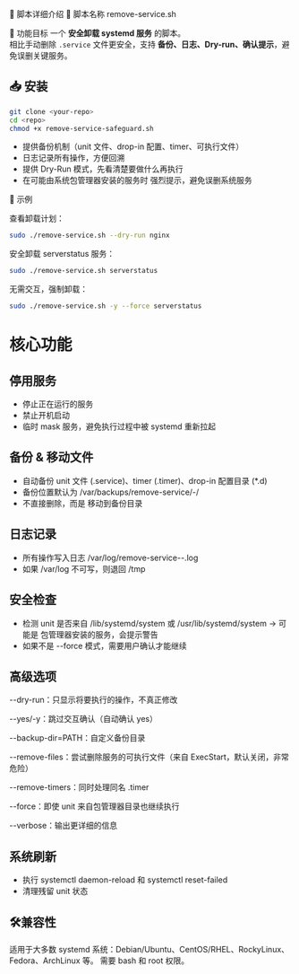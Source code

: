 📖 脚本详细介绍
🔹 脚本名称
remove-service.sh

🔹 功能目标
一个 **安全卸载 systemd 服务** 的脚本。  
相比手动删除 `.service` 文件更安全，支持 **备份、日志、Dry-run、确认提示**，避免误删关键服务。

## 📥 安装

```bash
git clone <your-repo>
cd <repo>
chmod +x remove-service-safeguard.sh
```

- 提供备份机制（unit 文件、drop-in 配置、timer、可执行文件）
- 日志记录所有操作，方便回溯
- 提供 Dry-Run 模式，先看清楚要做什么再执行
- 在可能由系统包管理器安装的服务时 强烈提示，避免误删系统服务

📝 示例

查看卸载计划：
```bash
sudo ./remove-service.sh --dry-run nginx
```

安全卸载 serverstatus 服务：
```bash
sudo ./remove-service.sh serverstatus
```

无需交互，强制卸载：
```bash
sudo ./remove-service.sh -y --force serverstatus
```

# 核心功能
## 停用服务

- 停止正在运行的服务
- 禁止开机启动
- 临时 mask 服务，避免执行过程中被 systemd 重新拉起
## 备份 & 移动文件

- 自动备份 unit 文件 (.service)、timer (.timer)、drop-in 配置目录 (*.d)
- 备份位置默认为 /var/backups/remove-service/<service>-<timestamp>/
- 不直接删除，而是 移动到备份目录

## 日志记录

- 所有操作写入日志 /var/log/remove-service-<service>-<timestamp>.log
- 如果 /var/log 不可写，则退回 /tmp


## 安全检查

- 检测 unit 是否来自 /lib/systemd/system 或 /usr/lib/systemd/system → 可能是 包管理器安装的服务，会提示警告
- 如果不是 --force 模式，需要用户确认才能继续

## 高级选项

--dry-run：只显示将要执行的操作，不真正修改

--yes/-y：跳过交互确认（自动确认 yes）

--backup-dir=PATH：自定义备份目录

--remove-files：尝试删除服务的可执行文件（来自 ExecStart，默认关闭，非常危险）

--remove-timers：同时处理同名 .timer

--force：即使 unit 来自包管理器目录也继续执行

--verbose：输出更详细的信息

## 系统刷新

- 执行 systemctl daemon-reload 和 systemctl reset-failed
- 清理残留 unit 状态

## 🛠️兼容性

适用于大多数 systemd 系统：Debian/Ubuntu、CentOS/RHEL、RockyLinux、Fedora、ArchLinux 等。
需要 bash 和 root 权限。
